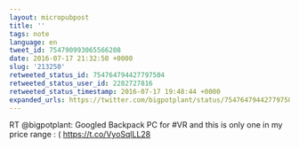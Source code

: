 ```yaml
---
layout: micropubpost
title: ''
tags: note
language: en
tweet_id: 754790993065566208
date: 2016-07-17 21:32:50 +0000
slug: '213250'
retweeted_status_id: 754764794427797504
retweeted_status_user_id: 2282727816
retweeted_status_timestamp: 2016-07-17 19:48:44 +0000
expanded_urls: https://twitter.com/bigpotplant/status/754764794427797505/photo/1,https://twitter.com/bigpotplant/status/754764794427797505/photo/1
---
```

RT @bigpotplant: Googled Backpack PC for #VR and this is only one in my price range : ( https://t.co/VyoSqlLL28
